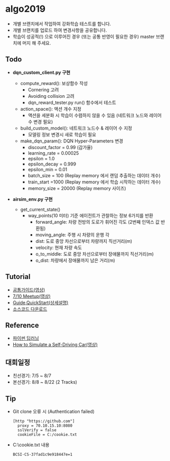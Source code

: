 ﻿# algo2019 

- 개별 브랜치에서 작업하여 강화학습 테스트를 합니다.
- 개별 브랜치를 업로드 하여 변경사항을 공유합니다.
- 학습이 성공적(!) 으로 이루어진 경우 (또는 공통 반영이 필요한 경우) master 브랜치에 머지 해 주세요.

## Todo

- **dqn_custom_client.py 구현**
   - compute_reward(): 보상함수 작성 
      - Cornering 고려
      - Avoiding collision 고려
      - dqn_reward_tester.py run() 함수에서 테스트
   - action_space(): 액션 개수 지정
      - 액션을 세분화 시 학습이 수렴하지 않을 수 있음 (네트워크 노드와 레이어 수 변경 필요)
   - build_custom_model(): 네트워크 노드수 & 레이어 수 지정
      - 모델링 정보 변경시 새로 학습이 필요
   - make_dqn_param(): DQN Hyper-Parameters 변경
      - discount_factor = 0.99 (감가율)
      - learning_rate = 0.00025
      - epsilon = 1.0
      - epsilon_decay = 0.999
      - epsilon_min = 0.01
      - batch_size = 100 (Replay memory 에서 랜덤 추출하는 데이터 개수)
      - train_start =1000 (Replay memory 에서 학습 시작하는 데이터 개수)
      - memory_size = 20000 (Replay memory 사이즈)
   
- **airsim_env.py 구현**
   - get_current_state()
      - way_points(10 미터) 기준 에이전트가 관찰하는 정보 6가지를 반환  
         - forward_angle: 차량 전방의 도로가 휘어진 각도 (2번째 인덱스 값 반환됨)
         - moving_angle: 주행 시 차량의 운행 각
         - dist: 도로 중앙 차선으로부터 차량까지 직선거리(m)
         - velocity: 현재 차량 속도
         - o_to_middle: 도로 중앙 차선으로부터 장애물까지 직선거리(m)
         - o_dist: 차량에서 장애물까지 남은 거리(m)
   
## Tutorial

-   [공통가이드(영상)](https://www.youtube.com/playlist?list=PLF__5qnRIf5oOh7ejDMPt6bt1IPOQDWYG)
-   [7/10 Meetup(영상)](https://www.youtube.com/watch?v=UXeuZhcGzfI&feature=youtu.be)
-   [Guide,QuickStart(상세설명)](https://github.com/namojo/Algo2019)
-   [소스코드 다운로드](https://drive.google.com/open?id=1fkf2ihHAxDxyMN9ABvPnUzwMGZhUcGJm)


## Reference 

-   [파이썬 딥러닝](https://m.blog.naver.com/ssdyka/221299637545)
-   [How to Simulate a Self-Driving Car(영상)](https://www.youtube.com/watch?v=EaY5QiZwSP4)

## 대회일정
- 친선경기: 7/5 ~ 8/7
- 본선경기: 8/8 ~ 8/22 (2 Tracks)

## Tip
- Git clone 오류 시 (Authentication failed)
   ```
   [http "https://github.com"]
     proxy = 70.10.15.10:8080
     sslVerify = false
     cookieFile = C:/cookie.txt
   ```

- C:\cookie.txt 내용
   ```
   BCSI-CS-37fad1c9e918447e=1
   ```
